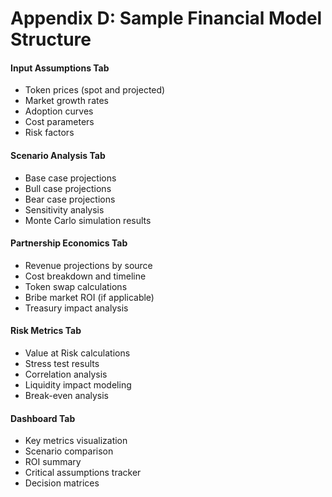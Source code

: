 # Appendix D: Sample Financial Model Structure

#### Input Assumptions Tab

* Token prices (spot and projected)
* Market growth rates
* Adoption curves
* Cost parameters
* Risk factors

#### Scenario Analysis Tab

* Base case projections
* Bull case projections
* Bear case projections
* Sensitivity analysis
* Monte Carlo simulation results

#### Partnership Economics Tab

* Revenue projections by source
* Cost breakdown and timeline
* Token swap calculations
* Bribe market ROI (if applicable)
* Treasury impact analysis

#### Risk Metrics Tab

* Value at Risk calculations
* Stress test results
* Correlation analysis
* Liquidity impact modeling
* Break-even analysis

#### Dashboard Tab

* Key metrics visualization
* Scenario comparison
* ROI summary
* Critical assumptions tracker
* Decision matrices
